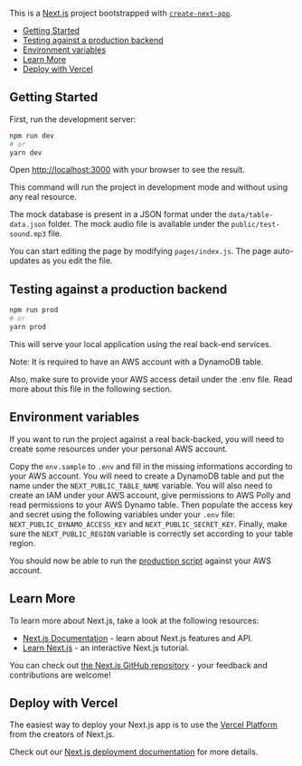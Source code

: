 This is a [Next.js](https://nextjs.org/) project bootstrapped with [`create-next-app`](https://github.com/vercel/next.js/tree/canary/packages/create-next-app).

- [Getting Started](#getting-started)
- [Testing against a production backend](#testing-against-a-production-backend)
- [Environment variables](#environment-variables)
- [Learn More](#learn-more)
- [Deploy with Vercel](#deploy-with-vercel)

## Getting Started

First, run the development server:

```bash
npm run dev
# or
yarn dev
```

Open [http://localhost:3000](http://localhost:3000) with your browser to see the result.

This command will run the project in development mode and without using any real resource.

The mock database is present in a JSON format under the `data/table-data.json` folder.
The mock audio file is available under the `public/test-sound.mp3` file.

You can start editing the page by modifying `pages/index.js`. The page auto-updates as you edit the file.

## Testing against a production backend

```bash
npm run prod
# or
yarn prod
```

This will serve your local application using the real back-end services.

Note: It is required to have an AWS account with a DynamoDB table.

Also, make sure to provide your AWS access detail under the .env file.
Read more about this file in the following section.

## Environment variables

If you want to run the project against a real back-backed, you will need to create some resources
under your personal AWS account.

Copy the `env.sample` to `.env` and fill in the missing informations according to your AWS account.
You will need to create a DynamoDB table and put the name under the `NEXT_PUBLIC_TABLE_NAME` variable.
You will also need to create an IAM under your AWS account, give permissions to AWS Polly and read
permissions to your AWS Dynamo table.
Then populate the access key and secret using the following variables under your `.env` file:
`NEXT_PUBLIC_DYNAMO_ACCESS_KEY` and `NEXT_PUBLIC_SECRET_KEY`.
Finally, make sure the `NEXT_PUBLIC_REGION` variable is correctly set according to your table region.

You should now be able to run the [production script](#testing-against-a-production-backend)
against your AWS account.

## Learn More

To learn more about Next.js, take a look at the following resources:

- [Next.js Documentation](https://nextjs.org/docs) - learn about Next.js features and API.
- [Learn Next.js](https://nextjs.org/learn) - an interactive Next.js tutorial.

You can check out [the Next.js GitHub repository](https://github.com/vercel/next.js/) - your feedback and contributions are welcome!

## Deploy with Vercel

The easiest way to deploy your Next.js app is to use the [Vercel Platform](https://vercel.com/new?utm_medium=default-template&filter=next.js&utm_source=create-next-app&utm_campaign=create-next-app-readme) from the creators of Next.js.

Check out our [Next.js deployment documentation](https://nextjs.org/docs/deployment) for more details.
